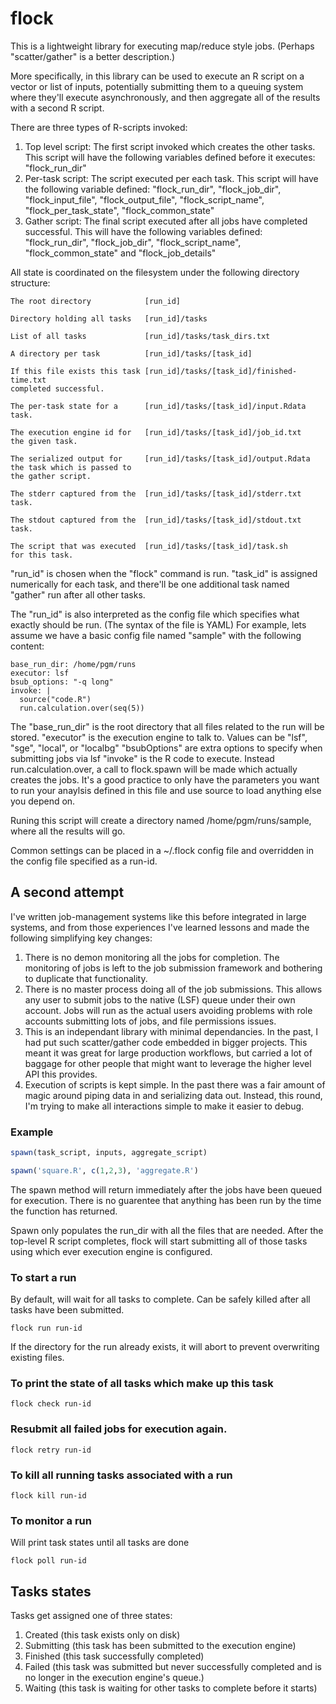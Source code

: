 # flock

This is a lightweight library for executing map/reduce style jobs.  (Perhaps "scatter/gather" is a better description.)

More specifically, in this library can be used to execute an R script on a vector or list of inputs, potentially submitting them to a queuing system where they'll execute asynchronously, and then 
aggregate all of the results with a second R script.

There are three types of R-scripts invoked:

1. Top level script: The first script invoked which creates the other tasks.   This script will have the following variables defined before it executes: "flock_run_dir"
2. Per-task script: The script executed per each task.  This script will have the following variable defined: "flock_run_dir", "flock_job_dir", "flock_input_file", 
"flock_output_file", "flock_script_name", "flock_per_task_state", "flock_common_state"
3. Gather script: The final script executed after all jobs have completed successful.  This will have the following variables defined: "flock_run_dir", "flock_job_dir", 
"flock_script_name", "flock_common_state" and "flock_job_details"

All state is coordinated on the filesystem under the following directory structure:

```
The root directory            [run_id]

Directory holding all tasks   [run_id]/tasks

List of all tasks             [run_id]/tasks/task_dirs.txt

A directory per task          [run_id]/tasks/[task_id]

If this file exists this task [run_id]/tasks/[task_id]/finished-time.txt 
completed successful.

The per-task state for a      [run_id]/tasks/[task_id]/input.Rdata       
task.

The execution engine id for   [run_id]/tasks/[task_id]/job_id.txt        
the given task.

The serialized output for     [run_id]/tasks/[task_id]/output.Rdata      
the task which is passed to
the gather script.

The stderr captured from the  [run_id]/tasks/[task_id]/stderr.txt        
task.

The stdout captured from the  [run_id]/tasks/[task_id]/stdout.txt  
task.

The script that was executed  [run_id]/tasks/[task_id]/task.sh
for this task.
```

"run_id" is chosen when the "flock" command is run.  "task_id" is assigned numerically for each task, and there'll be one additional task named "gather" run after all other tasks.

The "run_id" is also interpreted as the config file which specifies what exactly should be run.  (The syntax of the file is YAML)  For example, lets 
assume we have a basic config file named "sample" with the following content:
```
base_run_dir: /home/pgm/runs
executor: lsf
bsub_options: "-q long"
invoke: |
  source("code.R")
  run.calculation.over(seq(5))
```

The "base_run_dir" is the root directory that all files related to the run will be stored.
"executor" is the execution engine to talk to.  Values can be "lsf", "sge", "local", or "localbg"
"bsubOptions" are extra options to specify when submitting jobs via lsf
"invoke" is the R code to execute.  Instead run.calculation.over, a call to flock.spawn will be made which actually creates the jobs.  It's a good practice to only have the parameters you want to run your anaylsis defined in this file and use source to load anything else you depend on.

Runing this script will create a directory named /home/pgm/runs/sample, where all the results will go.

Common settings can be placed in a ~/.flock config file and overridden in the config file specified as a run-id.

## A second attempt

I've written job-management systems like this before integrated in large systems, and from those experiences I've learned lessons and made the following simplifying key changes:

1. There is no demon monitoring all the jobs for completion.   The monitoring of jobs is left to the job submission framework and bothering to duplicate that functionality.
2. There is no master process doing all of the job submissions.  This allows any user to submit jobs to the native (LSF) queue under their own account.  Jobs will run as the actual users avoiding problems with role accounts submitting lots of jobs, and file permissions issues.
3. This is an independant library with minimal dependancies.  In the past, I had put such scatter/gather code embedded in bigger projects.  This meant it was great for large production workflows, but carried a lot of baggage for other people that might want to leverage the higher level API this provides.
4. Execution of scripts is kept simple.   In the past there was a fair amount of magic around piping data in and serializing data out.  Instead, this round, I'm trying to make all interactions simple to make it easier to debug.

### Example

```R
spawn(task_script, inputs, aggregate_script)
```

```R
spawn('square.R', c(1,2,3), 'aggregate.R')
```

The spawn method will return immediately after the jobs have been queued for execution.  There is no guarentee that anything has been run by the time the function has returned.

Spawn only populates the run_dir with all the files that are needed.  After the top-level R script completes, flock will start submitting all of those tasks using which ever
execution engine is configured.

### To start a run
By default, will wait for all tasks to complete.  Can be safely killed after all tasks have been submitted.
```
flock run run-id
```

If the directory for the run already exists, it will abort to prevent overwriting existing files.

### To print the state of all tasks which make up this task
```
flock check run-id
```

### Resubmit all failed jobs for execution again.
```
flock retry run-id
```

### To kill all running tasks associated with a run
```
flock kill run-id
```

### To monitor a run
Will print task states until all tasks are done
```
flock poll run-id
```

## Tasks states
Tasks get assigned one of three states: 
1. Created (this task exists only on disk)
2. Submitting (this task has been submitted to the execution engine)
3. Finished (this task successfully completed)
4. Failed (this task was submitted but never successfully completed and is no longer in the execution engine's queue.)
5. Waiting (this task is waiting for other tasks to complete before it starts)

